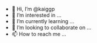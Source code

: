 - 👋 Hi, I’m @kaiggp
- 👀 I’m interested in ...
- 🌱 I’m currently learning ...
- 💞️ I’m looking to collaborate on ...
- 📫 How to reach me ...

<!---
kaiggp/kaiggp is a ✨ special ✨ repository because its `README.md` (this file) appears on your GitHub profile.
You can click the Preview link to take a look at your changes.
--->
